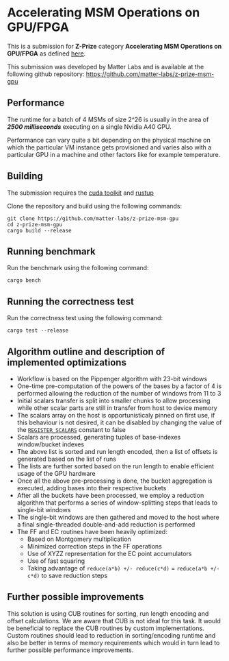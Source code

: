 # Accelerating MSM Operations on GPU/FPGA

This is a submission for **Z-Prize** category **Accelerating MSM Operations on GPU/FPGA** as
defined [here](https://www.zprize.io/prizes/accelerating-msm-operations-on-gpu-fpga).

This submission was developed by Matter Labs and is available at the following github repository: https://github.com/matter-labs/z-prize-msm-gpu

## Performance

The runtime for a batch of 4 MSMs of size 2^26 is usually in the area of ***2500 milliseconds*** executing on a single Nvidia A40 GPU.

Performance can vary quite a bit depending on the physical machine on which the particular VM instance gets provisioned and varies also with a particular GPU in
a machine and other factors like for example temperature.

## Building

The submission requires the [cuda toolkit](https://developer.nvidia.com/cuda-downloads) and [rustup](https://rustup.rs/)

Clone the repository and build using the following commands:

```
git clone https://github.com/matter-labs/z-prize-msm-gpu
cd z-prize-msm-gpu
cargo build --release
```

## Running benchmark

Run the benchmark using the following command:

```
cargo bench
```

## Running the correctness test

Run the correctness test using the following command:

```
cargo test --release
```

## Algorithm outline and description of implemented optimizations

- Workflow is based on the Pippenger algorithm with 23-bit windows
- One-time pre-computation of the powers of the bases by a factor of 4 is performed allowing the reduction of the number of windows from 11 to 3
- Initial scalars transfer is split into smaller chunks to allow processing while other scalar parts are still in transfer from host to device memory
- The scalars array on the host is opportunisticaly pinned on first use, if this behaviour is not desired, it can be disabled by changing the value of the [`REGISTER_SCALARS`](https://github.com/matter-labs/z-prize-msm-gpu/blob/main/src/lib.rs#L19) constant to false
- Scalars are processed, generating tuples of base-indexes window/bucket indexes
- The above list is sorted and run length encoded, then a list of offsets is generated based on the list of runs
- The lists are further sorted based on the run length to enable efficient usage of the GPU hardware
- Once all the above pre-processing is done, the bucket aggregation is executed, adding bases into their respective buckets
- After all the buckets have been processed, we employ a reduction algorithm that performs a series of window-splitting steps that leads to single-bit windows
- The single-bit windows are then gathered and moved to the host where a final single-threaded double-and-add reduction is performed
- The FF and EC routines have been heavily optimized:
    - Based on Montgomery multiplication
    - Minimized correction steps in the FF operations
    - Use of XYZZ representation for the EC point accumulators
    - Use of fast squaring
    - Taking advantage of `reduce(a*b) +/- reduce(c*d)` = `reduce(a*b +/- c*d)` to save reduction steps

## Further possible improvements

This solution is using CUB routines for sorting, run length encoding and offset calculations.
We are aware that CUB is not ideal for this task.
It would be beneficial to replace the CUB routines by custom implementations.
Custom routines should lead to reduction in sorting/encoding runtime and also be better in terms of memory requirements which would in turn lead to further
possible performance improvements.  

